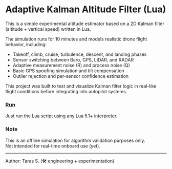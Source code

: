 # Adaptive Kalman Altitude Filter (Lua)

This is a simple experimental altitude estimator based on a 2D Kalman filter (altitude + vertical speed) written in Lua.

The simulation runs for 10 minutes and models realistic drone flight behavior, including:
- Takeoff, climb, cruise, turbulence, descent, and landing phases
- Sensor switching between Baro, GPS, LIDAR, and RADAR
- Adaptive measurement noise (R) and process noise (Q)
- Basic GPS spoofing simulation and tilt compensation
- Outlier rejection and per-sensor confidence estimation

This project was built to test and visualize Kalman filter logic in real-like flight conditions before integrating into autopilot systems.

### Run

Just run the Lua script using any Lua 5.1+ interpreter.

### Note

This is an offline simulation for algorithm validation purposes only.  
Not intended for real-time onboard use (yet).

---

Author: Taras S. (🛠 engineering + experimentation)
